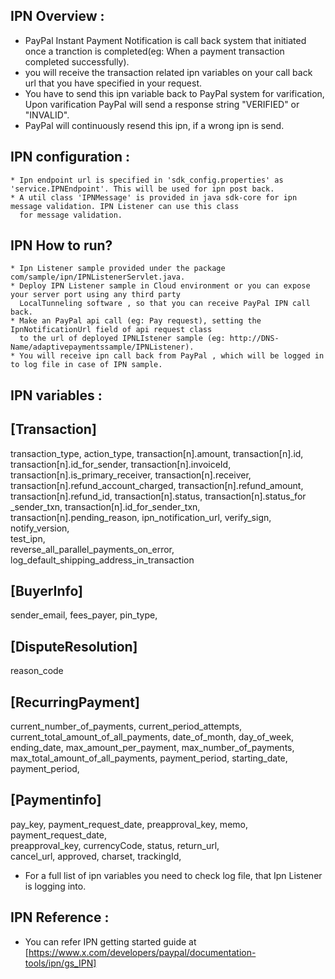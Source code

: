 IPN Overview :
------------
* PayPal Instant Payment Notification is call back system that initiated once a tranction is completed(eg: When 
a payment transaction completed successfully).
* you will receive the transaction related ipn variables on your call back url that you have specified in your request.
*  You have to send this ipn variable back to PayPal system for varification, Upon varification PayPal will send
a response string "VERIFIED" or "INVALID".
* PayPal will continuously resend this ipn, if a wrong ipn is send.

IPN configuration :
-----------------
    * Ipn endpoint url is specified in 'sdk_config.properties' as 'service.IPNEndpoint'. This will be used for ipn post back.
    * A util class 'IPNMessage' is provided in java sdk-core for ipn message validation. IPN Listener can use this class 
      for message validation.
    
IPN How to run?
--------------
	* Ipn Listener sample provided under the package com/sample/ipn/IPNListenerServlet.java.
	* Deploy IPN Listener sample in Cloud environment or you can expose your server port using any third party 
	  LocalTunneling software , so that you can receive PayPal IPN call back.
	* Make an PayPal api call (eg: Pay request), setting the IpnNotificationUrl field of api request class
	  to the url of deployed IPNLIstener sample (eg: http://DNS-Name/adaptivepaymentssample/IPNListener).
	* You will receive ipn call back from PayPal , which will be logged in to log file in case of IPN sample.   

       
IPN variables :
--------------

[Transaction]
-------------
transaction_type,
action_type,
transaction[n].amount,
transaction[n].id,
transaction[n].id_for_sender,
transaction[n].invoiceId,
transaction[n].is_primary_receiver,
transaction[n].receiver,
transaction[n].refund_account_charged,
transaction[n].refund_amount,
transaction[n].refund_id,
transaction[n].status,
transaction[n].status_for _sender_txn,
transaction[n].id_for_sender_txn, 
transaction[n].pending_reason, 
ipn_notification_url,
verify_sign,
notify_version,          
test_ipn,                
reverse_all_parallel_payments_on_error, 
log_default_shipping_address_in_transaction

[BuyerInfo]
-----------
sender_email,
fees_payer,
pin_type,
    
[DisputeResolution]
-------------------
reason_code

[RecurringPayment]
------------------
current_number_of_payments,
current_period_attempts,
current_total_amount_of_all_payments,
date_of_month,
day_of_week,
ending_date,
max_amount_per_payment,
max_number_of_payments,
max_total_amount_of_all_payments,
payment_period,
starting_date,
payment_period,
    

[Paymentinfo]
-------------
pay_key,
payment_request_date,
preapproval_key,
memo,
payment_request_date,    
preapproval_key,
currencyCode,
status,
return_url,              
cancel_url,
approved,
charset,
trackingId,
    
      
 
* For a full list of ipn variables you need to check log file, that Ipn Listener is logging into.    

IPN Reference :
--------------
* You can refer IPN getting started guide at [https://www.x.com/developers/paypal/documentation-tools/ipn/gs_IPN]